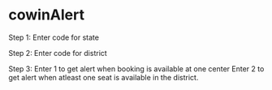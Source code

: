 # cowinAlert
Step 1: Enter code for state

Step 2: Enter code for district

Step 3: Enter 1 to get alert when booking is available at one center
        Enter 2 to get alert when atleast one seat is available in the district.
        
